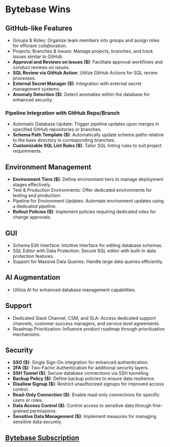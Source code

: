 # Bytebase Wins

## GitHub-like Features

* Groups & Roles: Organize team members into groups and assign roles for
  efficient collaboration.
* Projects, Branches & Issues: Manage projects, branches, and track issues
  similar to GitHub.
* **Approval and Reviews on Issues ($)**: Facilitate approval workflows and
  conduct reviews on issues.
* **SQL Review via GitHub Action**: Utilize GitHub Actions for SQL review
  processes.
* **External Secret Manager ($)**: Integration with external secret management
  systems.
* **Anomaly Detection ($)**: Detect anomalies within the database for enhanced
  security.

### Pipeline Integration with GitHub Repo/Branch

* Automatic Database Update: Trigger pipeline updates upon merges in specified
  GitHub repositories or branches.
* **Schema Path Template ($)**: Automatically update schema paths relative to
  the base directory in corresponding branches.
* **Customizable SQL Lint Rules ($)**: Tailor SQL linting rules to suit project
  requirements.

## Environment Management

* **Environment Tiers ($)**: Define environment tiers to manage deployment
  stages effectively.
* Test & Production Environments: Offer dedicated environments for testing and
  production.
* Pipeline for Environment Updates: Automate environment updates using a
  dedicated pipeline.
* **Rollout Policies ($)**: Implement policies requiring dedicated roles for
  change approvals.

## GUI

* Schema Edit Interface: Intuitive interface for editing database schemas.
* SQL Editor with Data Protection: Secure SQL editor with built-in data
  protection features.
* Support for Massive Data Queries: Handle large data queries efficiently.

## AI Augmentation

* Utilize AI for enhanced database management capabilities.

## Support

* Dedicated Slack Channel, CSM, and SLA: Access dedicated support channels,
  customer success managers, and service level agreements.
* Roadmap Prioritization: Influence product roadmap through prioritization
  mechanisms.

## Security

* **SSO ($)**: Single Sign-On integration for enhanced authentication.
* **2FA ($)**: Two-Factor Authentication for additional security layers.
* **SSH Tunnel ($)**: Secure database connections via SSH tunneling.
* **Backup Policy ($)**: Define backup policies to ensure data resilience.
* **Disallow Signup ($)**: Restrict unauthorized signups for improved access
  control.
* **Read-Only Connection ($)**: Enable read-only connections for specific users
  or roles.
* **Data Access Control ($)**: Control access to sensitive data through
  fine-grained permissions.
* **Sensitive Data Management ($)**: Implement measures for managing sensitive
  data securely.

## [Bytebase Subscription](https://bytebase.inspection.alpha.canada.ca/setting/subscription)
